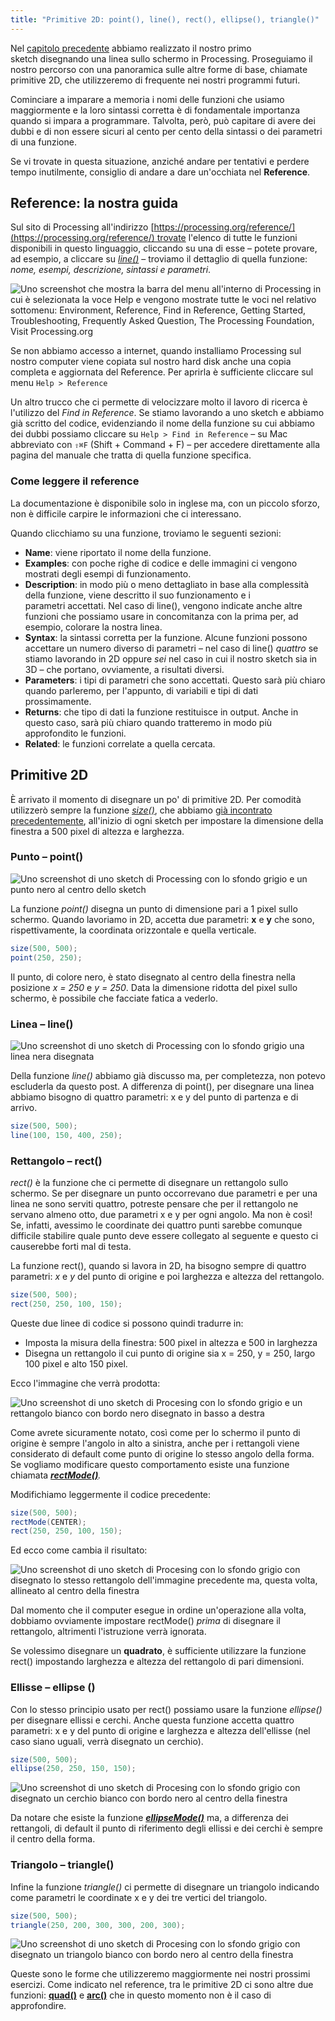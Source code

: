```yaml
---
title: "Primitive 2D: point(), line(), rect(), ellipse(), triangle()"
---
```


Nel [capitolo precedente](/primi-passi/schermo-pixel-e-linee) abbiamo realizzato il nostro primo sketch disegnando una linea sullo schermo in Processing. Proseguiamo il nostro percorso con una panoramica sulle altre forme di base, chiamate primitive 2D, che utilizzeremo di frequente nei nostri programmi futuri.

Cominciare a imparare a memoria i nomi delle funzioni che usiamo maggiormente e la loro sintassi corretta è di fondamentale importanza quando si impara a programmare. Talvolta, però, può capitare di avere dei dubbi e di non essere sicuri al cento per cento della sintassi o dei parametri di una funzione.

Se vi trovate in questa situazione, anziché andare per tentativi e perdere tempo inutilmente, consiglio di andare a dare un'occhiata nel **Reference**.

## Reference: la nostra guida

Sul sito di Processing all'indirizzo [https://processing.org/reference/](https://processing.org/reference/) trovate l'elenco di tutte le funzioni disponibili in questo linguaggio, cliccando su una di esse – potete provare, ad esempio, a cliccare su [_line()_](https://processing.org/reference/line_.html) – troviamo il dettaglio di quella funzione: _nome, esempi, descrizione, sintassi e parametri_.

![Uno screenshot che mostra la barra del menu all'interno di Processing in cui è selezionata la voce Help e vengono mostrate tutte le voci nel relativo sottomenu: Environment, Reference, Find in Reference, Getting Started, Troubleshooting, Frequently Asked Question, The Processing Foundation, Visit Processing.org](/assets/images/Processing-Reference-1024x393.png) 

Se non abbiamo accesso a internet, quando installiamo Processing sul nostro computer viene copiata sul nostro hard disk anche una copia completa e aggiornata del Reference. Per aprirla è sufficiente cliccare sul menu `Help > Reference`

Un altro trucco che ci permette di velocizzare molto il lavoro di ricerca è l'utilizzo del _Find in Reference_. Se stiamo lavorando a uno sketch e abbiamo già scritto del codice, evidenziando il nome della funzione su cui abbiamo dei dubbi possiamo cliccare su `Help > Find in Reference` – su Mac abbreviato con `⇧⌘F` (Shift + Command + F) – per accedere direttamente alla pagina del manuale che tratta di quella funzione specifica.

### Come leggere il reference

La documentazione è disponibile solo in inglese ma, con un piccolo sforzo, non è difficile carpire le informazioni che ci interessano.

Quando clicchiamo su una funzione, troviamo le seguenti sezioni:

- **Name**: viene riportato il nome della funzione.
- **Examples**: con poche righe di codice e delle immagini ci vengono mostrati degli esempi di funzionamento.
- **Description**: in modo più o meno dettagliato in base alla complessità della funzione, viene descritto il suo funzionamento e i parametri accettati. Nel caso di line(), vengono indicate anche altre funzioni che possiamo usare in concomitanza con la prima per, ad esempio, colorare la nostra linea.
- **Syntax**: la sintassi corretta per la funzione. Alcune funzioni possono accettare un numero diverso di parametri – nel caso di line() _quattro_ se stiamo lavorando in 2D oppure _sei_ nel caso in cui il nostro sketch sia in 3D – che portano, ovviamente, a risultati diversi.
- **Parameters**: i tipi di parametri che sono accettati. Questo sarà più chiaro quando parleremo, per l'appunto, di variabili e tipi di dati prossimamente.
- **Returns**: che tipo di dati la funzione restituisce in output. Anche in questo caso, sarà più chiaro quando tratteremo in modo più approfondito le funzioni.
- **Related**: le funzioni correlate a quella cercata.

## Primitive 2D

È arrivato il momento di disegnare un po' di primitive 2D. Per comodità utilizzerò sempre la funzione [_size()_](https://processing.org/reference/size_.html), che abbiamo [già incontrato precedentemente](/primi-passi/schermo-pixel-e-linee/), all'inizio di ogni sketch per impostare la dimensione della finestra a 500 pixel di altezza e larghezza.

### Punto – point()

![Uno screenshot di uno sketch di Processing con lo sfondo grigio e un punto nero al centro dello sketch](/assets/images/sketch_150728b_Processing_point-988x1024.png)

La funzione _point()_ disegna un punto di dimensione pari a 1 pixel sullo schermo. Quando lavoriamo in 2D, accetta due parametri: **x** e **y** che sono, rispettivamente, la coordinata orizzontale e quella verticale.

```java
size(500, 500);
point(250, 250);
```

Il punto, di colore nero, è stato disegnato al centro della finestra nella posizione _x = 250_ e _y = 250_. Data la dimensione ridotta del pixel sullo schermo, è possibile che facciate fatica a vederlo.

### Linea – line()

![Uno screenshot di uno sketch di Processing con lo sfondo grigio una linea nera disegnata](/assets/images/Processing_line-988x1024.png)

Della funzione _line()_ abbiamo già discusso ma, per completezza, non potevo escluderla da questo post. A differenza di point(), per disegnare una linea abbiamo bisogno di quattro parametri: x e y del punto di partenza e di arrivo.

```java
size(500, 500);
line(100, 150, 400, 250);
```

### Rettangolo – rect()

_rect()_ è la funzione che ci permette di disegnare un rettangolo sullo schermo. Se per disegnare un punto occorrevano due parametri e per una linea ne sono serviti quattro, potreste pensare che per il rettangolo ne servano almeno otto, due parametri x e y per ogni angolo. Ma non è così! Se, infatti, avessimo le coordinate dei quattro punti sarebbe comunque difficile stabilire quale punto deve essere collegato al seguente e questo ci causerebbe forti mal di testa.

La funzione rect(), quando si lavora in 2D, ha bisogno sempre di quattro parametri: _x_ e _y_ del punto di origine e poi larghezza e altezza del rettangolo.

```java
size(500, 500);
rect(250, 250, 100, 150);
```

Queste due linee di codice si possono quindi tradurre in:

- Imposta la misura della finestra: 500 pixel in altezza e 500 in larghezza
- Disegna un rettangolo il cui punto di origine sia x = 250, y = 250, largo 100 pixel e alto 150 pixel.

Ecco l'immagine che verrà prodotta:

![Uno screenshot di uno sketch di Procesing con lo sfondo grigio e un rettangolo bianco con bordo nero disegnato in basso a destra](/assets/images/sketch_150728b_Processing_rect-988x1024.png)

Come avrete sicuramente notato, così come per lo schermo il punto di origine è sempre l'angolo in alto a sinistra, anche per i rettangoli viene considerato di default come punto di origine lo stesso angolo della forma. Se vogliamo modificare questo comportamento esiste una funzione chiamata **_[rectMode()](https://processing.org/reference/rectMode_.html)_**_._ 

Modifichiamo leggermente il codice precedente:

```java
size(500, 500);
rectMode(CENTER);
rect(250, 250, 100, 150);
```

Ed ecco come cambia il risultato:

![Uno screenshot di uno sketch di Procesing con lo sfondo grigio con disegnato lo stesso rettangolo dell'immagine precedente ma, questa volta, allineato al centro della finestra](/assets/images/sketch_150728d_Processing_rectMode-988x1024.png)

Dal momento che il computer esegue in ordine un'operazione alla volta, dobbiamo ovviamente impostare rectMode() _prima_ di disegnare il rettangolo, altrimenti l'istruzione verrà ignorata.

Se volessimo disegnare un **quadrato**, è sufficiente utilizzare la funzione rect() impostando larghezza e altezza del rettangolo di pari dimensioni.

### Ellisse – ellipse ()

Con lo stesso principio usato per rect() possiamo usare la funzione _ellipse()_ per disegnare ellissi e cerchi. Anche questa funzione accetta quattro parametri: x e y del punto di origine e larghezza e altezza dell'ellisse (nel caso siano uguali, verrà disegnato un cerchio).

```java
size(500, 500);
ellipse(250, 250, 150, 150);
```

![Uno screenshot di uno sketch di Procesing con lo sfondo grigio con disegnato un cerchio bianco con bordo nero al centro della finestra](/assets/images/sketch_150728e_Processing_ellipse-988x1024.png)

Da notare che esiste la funzione _**[ellipseMode()](https://processing.org/reference/ellipseMode_.html)**_ ma, a differenza dei rettangoli, di default il punto di riferimento degli ellissi e dei cerchi è sempre il centro della forma.

### Triangolo – triangle()

Infine la funzione _triangle()_ ci permette di disegnare un triangolo indicando come parametri le coordinate x e y dei tre vertici del triangolo.

```java
size(500, 500);
triangle(250, 200, 300, 300, 200, 300);
```

![Uno screenshot di uno sketch di Procesing con lo sfondo grigio con disegnato un triangolo bianco con bordo nero al centro della finestra](/assets/images/sketch_150728f_Processing_triangle-988x1024.png)

Queste sono le forme che utilizzeremo maggiormente nei nostri prossimi esercizi. Come indicato nel reference, tra le primitive 2D ci sono altre due funzioni: **[quad()](https://processing.org/reference/quad_.html)** e **[arc()](https://processing.org/reference/arc_.html)** che in questo momento non è il caso di approfondire.
